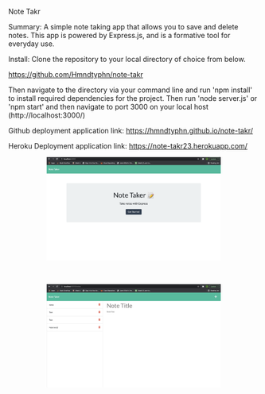 Note Takr

Summary: A simple note taking app that allows you to save and delete notes. This app is powered by Express.js, and is a formative tool for everyday use.

Install: Clone the repository to your local directory of choice from below.

https://github.com/Hmndtyphn/note-takr

Then navigate to the directory via your command line and run 'npm install' to install required dependencies for the project.
Then run 'node server.js' or 'npm start' and then navigate to port 3000 on your local host (http://localhost:3000/)

Github deployment application link: https://hmndtyphn.github.io/note-takr/

Heroku Deployment application link: https://note-takr23.herokuapp.com/


<p align="center">
  <img src="images/Screen Shot 2021-10-24 at 11.16.33 PM.png" width="350" title="hover text" alt="">
</p> <br>
<p align="center">
  <img src="images/Screen Shot 2021-10-24 at 11.16.48 PM.png" width="350" title="hover text" alt="">
</p> <br>

